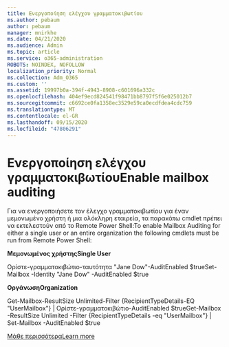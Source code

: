 ```yaml
---
title: Ενεργοποίηση ελέγχου γραμματοκιβωτίου
ms.author: pebaum
author: pebaum
manager: mnirkhe
ms.date: 04/21/2020
ms.audience: Admin
ms.topic: article
ms.service: o365-administration
ROBOTS: NOINDEX, NOFOLLOW
localization_priority: Normal
ms.collection: Adm_O365
ms.custom: ''
ms.assetid: 19997b0a-394f-4943-8908-c601696a332c
ms.openlocfilehash: 404ef9ecd824541f98471bb8797f5f6e025012b7
ms.sourcegitcommit: c6692ce0fa1358ec3529e59ca0ecdfdea4cdc759
ms.translationtype: MT
ms.contentlocale: el-GR
ms.lasthandoff: 09/15/2020
ms.locfileid: "47806291"
---
```

# <a name="enable-mailbox-auditing"></a><span data-ttu-id="fda18-102">Ενεργοποίηση ελέγχου γραμματοκιβωτίου</span><span class="sxs-lookup"><span data-stu-id="fda18-102">Enable mailbox auditing</span></span>

<span data-ttu-id="fda18-103">Για να ενεργοποιήσετε τον έλεγχο γραμματοκιβωτίου για έναν μεμονωμένο χρήστη ή μια ολόκληρη εταιρεία, τα παρακάτω cmdlet πρέπει να εκτελεστούν από το Remote Power Shell:</span><span class="sxs-lookup"><span data-stu-id="fda18-103">To enable Mailbox Auditing for either a single user or an entire organization the following cmdlets must be run from Remote Power Shell:</span></span>
  
 <span data-ttu-id="fda18-104">**Μεμονωμένος χρήστης**</span><span class="sxs-lookup"><span data-stu-id="fda18-104">**Single User**</span></span>
  
<span data-ttu-id="fda18-105">Ορίστε-γραμματοκιβώτιο-ταυτότητα "Jane Dow"-AuditEnabled $true</span><span class="sxs-lookup"><span data-stu-id="fda18-105">Set-Mailbox -Identity "Jane Dow" -AuditEnabled $true</span></span>
  
 <span data-ttu-id="fda18-106">**Οργάνωση**</span><span class="sxs-lookup"><span data-stu-id="fda18-106">**Organization**</span></span>
  
<span data-ttu-id="fda18-107">Get-Mailbox-ResultSize Unlimited-Filter {RecipientTypeDetails-EQ "UserMailbox"} | Ορίστε-γραμματοκιβώτιο-AuditEnabled $true</span><span class="sxs-lookup"><span data-stu-id="fda18-107">Get-Mailbox -ResultSize Unlimited -Filter {RecipientTypeDetails -eq "UserMailbox"} | Set-Mailbox -AuditEnabled $true</span></span>
  
[<span data-ttu-id="fda18-108">Μάθε περισσότερα</span><span class="sxs-lookup"><span data-stu-id="fda18-108">Learn more</span></span>](https://docs.microsoft.com/microsoft-365/compliance/enable-mailbox-auditing)
  

